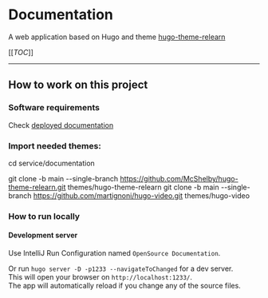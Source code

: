 # Documentation

A web application based on Hugo and theme [hugo-theme-relearn](https://mcshelby.github.io/hugo-theme-relearn/)

[[_TOC_]]

---

## How to work on this project

### Software requirements

Check [deployed documentation](https://saas-g4it.com/documentation/1-getting-started/1-local-configuration/index.html)

### Import needed themes:

cd service/documentation

git clone -b main --single-branch https://github.com/McShelby/hugo-theme-relearn.git themes/hugo-theme-relearn
git clone -b main --single-branch https://github.com/martignoni/hugo-video.git themes/hugo-video


### How to run locally

#### Development server

Use IntelliJ Run Configuration named `OpenSource Documentation`.

Or run `hugo server -D -p1233 --navigateToChanged` for a dev server.   
This will open your browser on `http://localhost:1233/`.   
The app will automatically reload if you change any of the source files.
